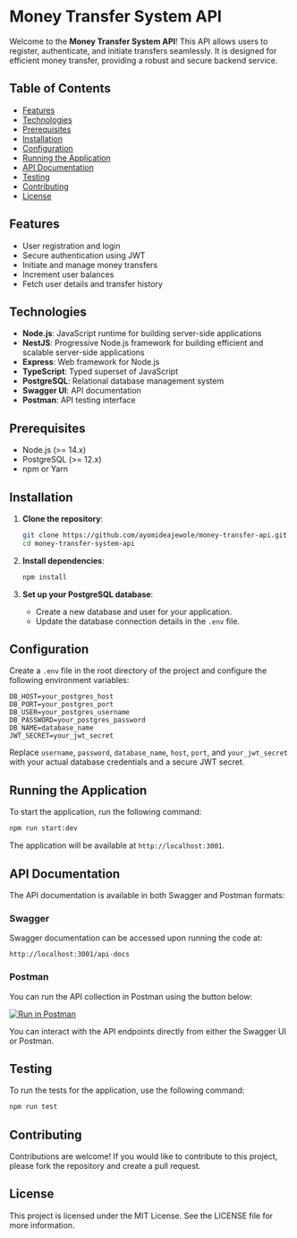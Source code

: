 # Money Transfer System API

Welcome to the **Money Transfer System API**! This API allows users to register, authenticate, and initiate transfers seamlessly. It is designed for efficient money transfer, providing a robust and secure backend service.

## Table of Contents

- [Features](#features)
- [Technologies](#technologies)
- [Prerequisites](#prerequisites)
- [Installation](#installation)
- [Configuration](#configuration)
- [Running the Application](#running-the-application)
- [API Documentation](#api-documentation)
- [Testing](#testing)
- [Contributing](#contributing)
- [License](#license)

## Features

- User registration and login
- Secure authentication using JWT
- Initiate and manage money transfers
- Increment user balances
- Fetch user details and transfer history

## Technologies

- **Node.js**: JavaScript runtime for building server-side applications
- **NestJS**: Progressive Node.js framework for building efficient and scalable server-side applications
- **Express**: Web framework for Node.js
- **TypeScript**: Typed superset of JavaScript
- **PostgreSQL**: Relational database management system
- **Swagger UI**: API documentation
- **Postman**: API testing interface

## Prerequisites

- Node.js (>= 14.x)
- PostgreSQL (>= 12.x)
- npm or Yarn

## Installation

1. **Clone the repository**:

   ```bash
   git clone https://github.com/ayomideajewole/money-transfer-api.git
   cd money-transfer-system-api
   ```

2. **Install dependencies**:

   ```bash
   npm install
   ```

3. **Set up your PostgreSQL database**:
   - Create a new database and user for your application.
   - Update the database connection details in the `.env` file.

## Configuration

Create a `.env` file in the root directory of the project and configure the following environment variables:

```env
DB_HOST=your_postgres_host
DB_PORT=your_postgres_port
DB_USER=your_postgres_username
DB_PASSWORD=your_postgres_password
DB_NAME=database_name
JWT_SECRET=your_jwt_secret
```

Replace `username`, `password`, `database_name`, `host`, `port`, and `your_jwt_secret` with your actual database credentials and a secure JWT secret.

## Running the Application

To start the application, run the following command:

```bash
npm run start:dev
```

The application will be available at `http://localhost:3001`.

## API Documentation

The API documentation is available in both Swagger and Postman formats:

### Swagger

Swagger documentation can be accessed upon running the code at:

`http://localhost:3001/api-docs`

### Postman

You can run the API collection in Postman using the button below:

[![Run in Postman](https://run.pstmn.io/button.svg)](https://app.getpostman.com/run-collection/22713786-0af6db25-4e9f-4395-9ec8-7cf634e93f3a)

You can interact with the API endpoints directly from either the Swagger UI or Postman.

## Testing

To run the tests for the application, use the following command:

```bash
npm run test
```

## Contributing

Contributions are welcome! If you would like to contribute to this project, please fork the repository and create a pull request.

## License

This project is licensed under the MIT License. See the LICENSE file for more information.
